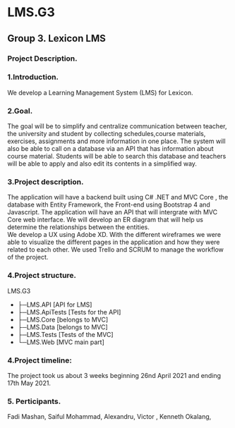 # LMS.G3
## Group 3. Lexicon LMS 

### Project Description.

### 1.Introduction.								
We develop a Learning Management System (LMS) for Lexicon.

### 2.Goal. 
The goal will be to simplify and centralize communication between teacher, the university and student by collecting schedules,course materials, exercises, assignments and more information in one place. The system will also be able to call on a database via an API that has information about course material. Students will be able to search this database and teachers will be able to apply and also edit its contents in a simplified way.

### 3.Project description. 
The application will have a backend built using C# .NET and MVC Core , the database with Entity Framework, the Front-end using Bootstrap 4 and Javascript. The application will have an API that will intergrate with MVC Core web interface. We will develop an ER diagram that will help us determine the relationships between the entities.  
We develop a UX using Adobe XD. With the different wireframes we were able to visualize the different pages in the application and how they were  related to each other. We used Trello and SCRUM to manage the workflow of the project.

### 4.Project structure.
LMS.G3
* ├─LMS.API [API for LMS]
* ├─LMS.ApiTests [Tests for the API]
* ├─LMS.Core [belongs to MVC]
* ├─LMS.Data [belongs to MVC]
* ├─LMS.Tests [Tests of the MVC]
* └─LMS.Web [MVC main part]

### 4.Project timeline:
The project took us about 3 weeks beginning 26nd April 2021 and ending 17th May 2021.

### 5. Perticipants.
Fadi Mashan, Saiful Mohammad, Alexandru, Victor , Kenneth Okalang,
